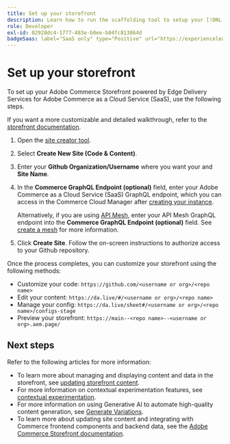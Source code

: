 ```yaml
---
title: Set up your storefront
description: Learn how to run the scaffolding tool to setup your [!DNL Adobe Commerce as a Cloud Service] storefront.
role: Developer
exl-id: 02928dc4-1777-483e-b0ee-b04fc813864d
badgeSaas: label="SaaS only" type="Positive" url="https://experienceleague.adobe.com/en/docs/commerce/user-guides/product-solutions" tooltip="Applies to Adobe Commerce as a Cloud Service and Adobe Commerce Optimizer projects only (Adobe-managed SaaS infrastructure)."
---
```

# Set up your storefront

To set up your Adobe Commerce Storefront powered by Edge Delivery Services for Adobe Commerce as a Cloud Service (SaaS), use the following steps.

If you want a more customizable and detailed walkthrough, refer to the [storefront documentation](https://experienceleague.adobe.com/developer/commerce/storefront/get-started/).

1. Open the [site creator tool](https://da.live/app/adobe-commerce/storefront-tools/tools/site-creator/site-creator).

1. Select **Create New Site (Code & Content)**.

1. Enter your **Github Organization/Username** where you want your and **Site Name**.

1. In the **Commerce GraphQL Endpoint (optional)** field, enter your Adobe Commerce as a Cloud Service (SaaS) GraphQL endpoint, which you can access in the Commerce Cloud Manager after [creating your instance](./getting-started.md#create-an-instance).

    Alternatively, if you are using [API Mesh](https://developer.adobe.com/graphql-mesh-gateway/mesh/basic), enter your API Mesh GraphQL endpoint into the **Commerce GraphQL Endpoint (optional)** field. See [create a mesh](https://developer.adobe.com/graphql-mesh-gateway/mesh/basic/create-mesh) for more information.

1. Click **Create Site**. Follow the on-screen instructions to authorize access to your Github repository.

Once the process completes, you can customize your storefront using the following methods:

* Customize your code: `https://github.com/<username or org>/<repo name>`
* Edit your content: `https://da.live/#/<username or org>/<repo name>`
* Manage your config: `https://da.live/sheet#/<username or org>/<repo name>/configs-stage`
* Preview your storefront: `https://main--<repo name>--<username or org>.aem.page/`

## Next steps

Refer to the following articles for more information:

* To learn more about managing and displaying content and data in the storefront, see [updating storefront content](./use-cases.md#update-storefront-content).
* For more information on contextual experimentation features, see [contextual experimentation](./use-cases.md#contextual-experimentation).
* For more information on using Generative AI to automate high-quality content generation, see [Generate Variations](./use-cases.md#generate-variations).
* To learn more about updating site content and integrating with Commerce frontend components and backend data, see the [Adobe Commerce Storefront documentation](https://experienceleague.adobe.com/developer/commerce/storefront/).
